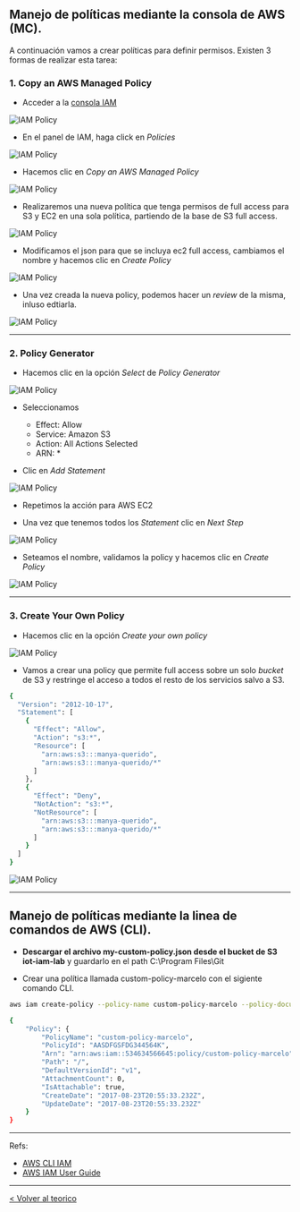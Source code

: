 ## Manejo de políticas mediante la consola de AWS (MC).

A continuación vamos a crear políticas para definir permisos. Existen 3 formas de realizar esta tarea:

### 1. Copy an AWS Managed Policy

* Acceder a la [consola IAM](https://console.aws.amazon.com/iam/)

![IAM Policy](../images/IAM_access.png)

* En el panel de IAM, haga click en *Policies*

![IAM Policy](../images/IAM_policy4.png)

* Hacemos clic en _Copy an AWS Managed Policy_

![IAM Policy](../images/IAM_policy5.png)

* Realizaremos una nueva política que tenga permisos de full access para S3 y EC2 en una sola política, partiendo de la base de S3 full access.

![IAM Policy](../images/IAM_policy6.png)

* Modificamos el json para que se incluya ec2 full access, cambiamos el nombre y hacemos clic en _Create Policy_

![IAM Policy](../images/IAM_policy7.png)

* Una vez creada la nueva policy, podemos hacer un _review_ de la misma, inluso edtiarla.

![IAM Policy](../images/IAM_policy8.png)

---
### 2. Policy Generator

* Hacemos clic en la opción _Select_ de _Policy Generator_

![IAM Policy](../images/IAM_policy5.png)

- Seleccionamos
    - Effect: Allow
    - Service: Amazon S3
    - Action: All Actions Selected
    - ARN: *

- Clic en _Add Statement_

![IAM Policy](../images/IAM_policy9.png)

- Repetimos la acción para AWS EC2

- Una vez que tenemos todos los _Statement_ clic en _Next Step_

![IAM Policy](../images/IAM_policy10.png)

* Seteamos el nombre, validamos la policy y hacemos clic en _Create Policy_

![IAM Policy](../images/IAM_policy11.png)



---
### 3. Create Your Own Policy

* Hacemos clic en la opción _Create your own policy_

![IAM Policy](../images/IAM_policy5.png)

* Vamos a crear una policy que permite full access sobre un solo _bucket_ de S3 y restringe el acceso a todos el resto de los servicios salvo a S3.

```bash
{
  "Version": "2012-10-17",
  "Statement": [
    {
      "Effect": "Allow",
      "Action": "s3:*",
      "Resource": [
        "arn:aws:s3:::manya-querido",
        "arn:aws:s3:::manya-querido/*"
      ]
    },
    {
      "Effect": "Deny",
      "NotAction": "s3:*",
      "NotResource": [
        "arn:aws:s3:::manya-querido",
        "arn:aws:s3:::manya-querido/*"
      ]
    }
  ]
}
```

![IAM Policy](../images/IAM_policy12.png)

---
## Manejo de políticas mediante la linea de comandos de AWS (CLI).

* **Descargar el archivo my-custom-policy.json desde el bucket de S3 iot-iam-lab** y guardarlo en el path C:\Program Files\Git

* Crear una política llamada custom-policy-marcelo con el sigiente comando CLI.

```bash
aws iam create-policy --policy-name custom-policy-marcelo --policy-document file://my-custom-policy.json
```

```bash
{
    "Policy": {
        "PolicyName": "custom-policy-marcelo",
        "PolicyId": "AASDFGSFDG344564K",
        "Arn": "arn:aws:iam::534634566645:policy/custom-policy-marcelo",
        "Path": "/",
        "DefaultVersionId": "v1",
        "AttachmentCount": 0,
        "IsAttachable": true,
        "CreateDate": "2017-08-23T20:55:33.232Z",
        "UpdateDate": "2017-08-23T20:55:33.232Z"
    }
}
```




---
Refs:

- [AWS CLI IAM](http://docs.aws.amazon.com/cli/latest/reference/iam/)
- [AWS IAM User Guide](http://docs.aws.amazon.com/IAM/latest/UserGuide/iam-ug.pdf)

---
[< Volver al teorico](https://github.com/conapps/conapps-iot/blob/master/AWS%20Cloud/IAM/AWS_IAM_Parte_1.md)